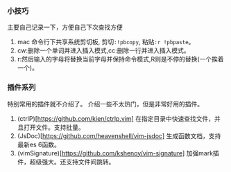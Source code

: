 ### 小技巧
主要自己记录一下，方便自己下次查找方便

1. mac 命令行下共享系统剪切板, 剪切`:!pbcopy`, 粘贴`:r !pbpaste`。
2. cw:删除一个单词并进入插入模式,cc:删除一行并进入插入模式。
3. r:然后输入的字母将替换当前字母并保持命令模式,R则是不停的替换(一个挨着一个)。


### 插件系列
特别常用的插件就不介绍了。
介绍一些不太热门，但是非常好用的插件。

1. (ctrlP)[https://github.com/kien/ctrlp.vim] 在指定目录中快速查找文件，并且打开文件。支持批量。
2. (JsDoc)[https://github.com/heavenshell/vim-jsdoc] 生成函数文档，支持最新es 6函数。
3. (vimSignature)[https://github.com/kshenoy/vim-signature] 加强mark插件，超级强大。还支持文件间跳转。
